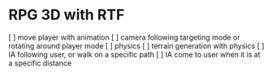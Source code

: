 # RPG 3D with RTF

[ ] move player with animation
[ ] camera following targeting mode or rotating around player mode
[ ] physics
[ ] terrain generation with physics
[ ] IA following user, or walk on a specific path
[ ] IA come to user when it is at a specific distance